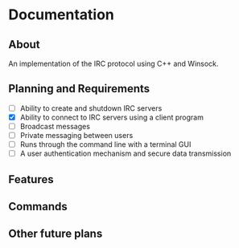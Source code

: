 # Documentation

## About
An implementation of the IRC protocol using C++ and Winsock.

## Planning and Requirements
- [ ] Ability to create and shutdown IRC servers
- [x] Ability to connect to IRC servers using a client program
- [ ] Broadcast messages
- [ ] Private messaging between users
- [ ] Runs through the command line with a terminal GUI
- [ ] A user authentication mechanism and secure data transmission

## Features

## Commands

## Other future plans